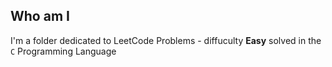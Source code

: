 ## Who am I
I'm a folder dedicated to LeetCode Problems - diffuculty **Easy** solved in the `C` Programming Language
